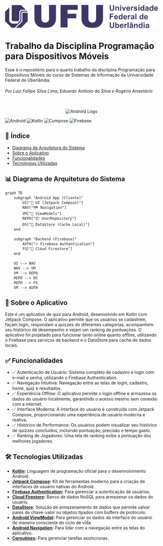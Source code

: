 <div align="center">
<img src="extras/logo-ufu.png" alt="UFU Logo" width="800"/>
 </div>
 
# Trabalho da Disciplina Programação para Dispositivos Móveis
 
Esse é o repositório para o quarto trabalho da discilpina Programação para Dispositivos Móveis do curso de Sistemas de Informação da Universidade Federal de Uberlândia. 
###### Por Luiz Fellipe Silva Lima, Eduardo Antônio da Silva e Rogério Anastácio

<br>
<div align="center">
  <img src="https://cdn-icons-png.flaticon.com/512/25/25374.png" alt="Android Logo" width="300"/>
</div>


![Android](https://img.shields.io/badge/Platform-Android-3DDC84?style=for-the-badge&logo=android)
![Kotlin](https://img.shields.io/badge/Language-Kotlin-7F52FF?style=for-the-badge&logo=kotlin)
![Compose](https://img.shields.io/badge/UI-Jetpack_Compose-4285F4?style=for-the-badge&logo=jetpackcompose)
![Firebase](https://img.shields.io/badge/Backend-Firebase-FFCA28?style=for-the-badge&logo=firebase)


## 🧾 Índice
* [Diagrama de Arquitetura do Sistema](#-diagrama-de-arquitetura-do-sistema)
* [Sobre o Aplicativo](#-sobre-o-aplicativo)
* [Funcionalidades](#-funcionalidades)
* [Tecnologias Utilizadas](#%EF%B8%8F-tecnologias-utilizadas)




## 📊 Diagrama de Arquitetura do Sistema

```mermaid
graph TD
    subgraph "Android App (Cliente)"
        UI["📱 UI (Jetpack Compose)"]
        NAV["🗺️ Navigation"]
        VM["🧠 ViewModels"]
        REPO["📦 UserRepository"]
        DS["💾 DataStore (Cache Local)"]
    end

    subgraph "Backend (Firebase)"
        AUTH["🔥 Firebase Authentication"]
        FS["📄 Cloud Firestore"]
    end

    UI --> NAV
    NAV --> VM
    VM --> REPO
    REPO --> DS
    REPO --> FS
    VM --> AUTH
```

## 📖 Sobre o Aplicativo

Este é um aplicativo de quiz para Android, desenvolvido em Kotlin com Jetpack Compose. O aplicativo permite que os usuários se cadastrem, façam login, respondam a quizzes de diferentes categorias, acompanhem seu histórico de desempenho e vejam um ranking de pontuações. 
O aplicativo foi projetado para funcionar tanto online quanto offline, utilizando o Firebase para serviços de backend e o DataStore para cache de dados locais.

## ✅ Funcionalidades

- ✅ Autenticação de Usuário: Sistema completo de cadastro e login com e-mail e senha, utilizando o Firebase Authentication.
- ✅ Navegação Intuitiva: Navegação entre as telas de login, cadastro, home, quiz e resultados.
- ✅ Experiência Offline: O aplicativo permite o login offline e armazena os dados do usuário localmente, garantindo o acesso mesmo sem conexão com a internet.
- ✅ Interface Moderna: A interface do usuário é construída com Jetpack Compose, proporcionando uma experiência de usuário moderna e reativa.
- ✅ Histórico de Performance: Os usuários podem visualizar seu histórico de quizzes concluídos, incluindo pontuação, precisão e tempo gasto.
- ✅ Ranking de Jogadores: Uma tela de ranking exibe a pontuação dos melhores jogadores.



## 🛠️ Tecnologias Utilizadas

-   **[Kotlin](https://kotlinlang.org/):** Linguagem de programação oficial para o desenvolvimento Android.
-   **[Jetpack Compose](https://developer.android.com/jetpack/compose):** Kit de ferramentas moderno para a criação de interfaces de usuário nativas do Android.
-   **[Firebase Authentication](https://firebase.google.com/docs/auth):** Para gerenciar a autenticação de usuários.
-   **[Cloud Firestore](https://firebase.google.com/docs/firestore):** Banco de dados NoSQL para armazenar os dados do usuário.
-   **[DataStore](https://developer.android.com/topic/libraries/architecture/datastore):** Solução de armazenamento de dados que permite salvar pares de chave-valor ou objetos tipados com buffers de protocolo.
-   **[Android ViewModel](https://developer.android.com/topic/libraries/architecture/viewmodel):** Para gerenciar os dados da interface do usuário de maneira consciente do ciclo de vida.
-   **[Android Navigation](https://developer.android.com/guide/navigation):** Para lidar com a navegação entre as telas do aplicativo.
-   **[Coroutines](https://kotlinlang.org/docs/coroutines-overview.html):** Para gerenciar tarefas assíncronas.




<!--

  
- [MongoDB](https://www.mongodb.com/)
- Outros...

## 📦 Instalação

```bash
# Clone o repositório
git clone https://github.com/seunome/seuprojeto.git

# Acesse a pasta
cd seuprojeto

# Instale as dependências
npm install

# Inicie o projeto
npm start
-->
